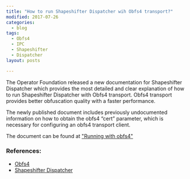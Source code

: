 ```yaml
---
title: "How to run Shapeshifter Dispatcher wih Obfs4 transport?"
modified: 2017-07-26
categories:
  - blog
tags:
  - Obfs4
  - IPC
  - Shapeshifter
  - Dispatcher
layout: posts

---
```

The Operator Foundation released a new documentation for Shapeshifter Dispatcher which provides the most detailed and clear explanation of how to run Shapeshifter Dispatcher with Obfs4 transport. Obfs4 transport provides better obfuscation quality with a faster performance.

The newly published document includes previously undocumented information on how to obtain the obfs4 “cert” parameter, which is necessary for configuring an obfs4 transport client.

The document can be found at ["Running with obfs4"](https://github.com/OperatorFoundation/shapeshifter-dispatcher/blob/master/README.md)

### References:
* [Obfs4](https://github.com/Yawning/obfs4)
* [Shapeshifter Dispatcher](https://github.com/OperatorFoundation/shapeshifter-dispatcher)
